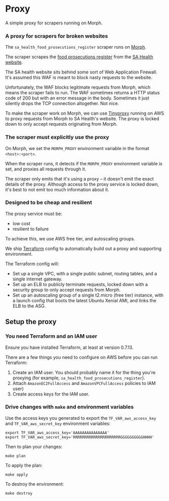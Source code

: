 # Proxy

A simple proxy for scrapers running on Morph.

### A proxy for scrapers for broken websites

The `sa_health_food_prosecutions_register` scraper runs on [Morph](https://morph.io/auxesis/sa_health_food_prosecutions_register).

The scraper scrapes the [food prosecutions register](http://www.sahealth.sa.gov.au/wps/wcm/connect/public+content/sa+health+internet/about+us/legislation/food+legislation/food+prosecution+register) from the [SA Health website](http://sahealth.sa.gov.au/).

The SA health website sits behind some sort of Web Application Firewall. It's assumed this WAF is meant to block nasty requests to the website.

Unfortunately, the WAF blocks legitimate requests from Morph, which means the scraper fails to run. The WAF sometimes returns a HTTP status code of 200 but with an error message in the body. Sometimes it just silently drops the TCP connection altogether. Not nice.

To make the scraper work on Morph, we can use [Tinyproxy](https://tinyproxy.github.io/) running on AWS to proxy requests from Morph to SA Health's website. The proxy is locked down to only accept requests originating from Morph.

### The scraper must explicitly use the proxy

On Morph, we set the `MORPH_PROXY` environment variable in the format `<host>:<port>`.

When the scraper runs, it detects if the `MORPH_PROXY` environment variable is set, and proxies all requests through it.

The scraper only emits that it's using a proxy – it doesn't emit the exact details of the proxy. Although access to the proxy service is locked down, it's best to not emit too much information about it.

### Designed to be cheap and resilient

The proxy service must be:

 - low cost
 - resilient to failure

To achieve this, we use AWS free tier, and autoscaling groups.

We ship [Terraform](https://terraform.io) config to automatically build out a proxy and supporting environment.

The Terraform config will:

 - Set up a single VPC, with a single public subnet, routing tables, and a single internet gateway.
 - Set up an ELB to publicly terminate requests, locked down with a security group to only accept requests from Morph.
 - Set up an autoscaling group of a single t2.micro (free tier) instance, with a launch config that boots the latest Ubuntu Xenial AMI, and links the ELB to the ASG.

## Setup the proxy

### You need Terraform and an IAM user

Ensure you have installed Terraform, at least at version 0.7.13.

There are a few things you need to configure on AWS before you can run Terraform:

 1. Create an IAM user. You should probably name it for the thing you're proxying (for example, `sa_health_food_prosecutions_register`).
 1. Attach `AmazonEC2FullAccess` and `AmazonVPCFullAccess` policies to IAM user)
 1. Create access keys for the IAM user.

### Drive changes with `make` and environment variables

Use the access keys you generated to export the `TF_VAR_aws_access_key` and `TF_VAR_aws_secret_key` environment variables:

```
export TF_VAR_aws_access_key='AAAAAAAAAAAAAAA'
export TF_VAR_aws_secret_key='RRRRRRRRRRRRRRRRRRRRRGGGGGGGGGGHHHH'
```

Then to plan your changes:

```
make plan
```

To apply the plan:

```
make apply
```

To destroy the environment:

```
make destroy
```
